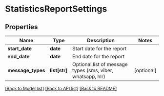 # StatisticsReportSettings

## Properties
Name | Type | Description | Notes
------------ | ------------- | ------------- | -------------
**start_date** | **date** | Start date for the report | 
**end_date** | **date** | End date for the report | 
**message_types** | **list[str]** | Optional list of message types (sms, viber, whatsapp, hlr) | [optional] 

[[Back to Model list]](../README.md#documentation-for-models) [[Back to API list]](../README.md#documentation-for-api-endpoints) [[Back to README]](../README.md)


